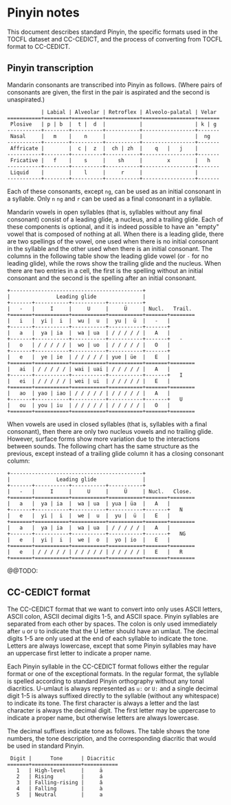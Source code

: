 # Pinyin notes

This document describes standard Pinyin, the specific formats used in the TOCFL dataset and CC-CEDICT, and the process of converting from TOCFL format to CC-CEDICT.

## Pinyin transcription

Mandarin consonants are transcribed into Pinyin as follows.  (Where pairs of consonants are given, the first in the pair is aspirated and the second is unaspirated.)

               | Labial | Alveolar | Retroflex | Alveolo-palatal | Velar
    ===========+========+==========+===========+=================+=======
     Plosive   | p | b  |  t |  d  |           |                 | k | g
    -----------+--------+----------+-----------+-----------------+-------
     Nasal     |   m    |    n     |           |                 |  ng
    -----------+--------+----------+-----------+-----------------+-------
     Affricate |        |  c |  z  |  ch | zh  |    q   |   j    |
    -----------+--------+----------+-----------+-----------------+-------
     Fricative |   f    |    s     |    sh     |        x        |   h
    -----------+--------+----------+-----------+-----------------+-------
     Liquid    |        |    l     |     r     |                 |
    -----------+--------+----------+-----------+-----------------+-------

Each of these consonants, except `ng`, can be used as an initial consonant in a syllable.  Only `n` `ng` and `r` can be used as a final consonant in a syllable.

Mandarin vowels in open syllables (that is, syllables without any final consonant) consist of a leading glide, a nucleus, and a trailing glide.  Each of these components is optional, and it is indeed possible to have an "empty" vowel that is composed of nothing at all.  When there is a leading glide, there are two spellings of the vowel, one used when there is no initial consonant in the syllable and the other used when there is an initial consonant.  The columns in the following table show the leading glide vowel (or `-` for no leading glide), while the rows show the trailing glide and the nucleus.  When there are two entries in a cell, the first is the spelling without an initial consonant and the second is the spelling after an initial consonant.

    +-------------------------------------------+
    |               Leading glide               |
    +-------+-----------+-----------+-----------+
    |   -   |     I     |     U     |     Ü     | Nucl.   Trail.
    +=======+===========+===========+===========+=======+========
    |   i   |  yi |  i  |  wu |  u  |  yu |  ü  |   -   |
    +-------+-----------+-----------+-----------+-------+
    |   a   |  ya | ia  |  wa | ua  | / / / / / |   A   |
    +-------+-----------+-----------+-----------+-------+   -
    |   o   | / / / / / |  wo | uo  | / / / / / |   O   |
    +-------+-----------+-----------+-----------+-------+
    |   e   |  ye | ie  | / / / / / | yue | üe  |   E   |
    +=======+===========+===========+===========+=======+========
    |   ai  | / / / / / | wai | uai | / / / / / |   A   |
    +-------+-----------+-----------+-----------+-------+   I
    |   ei  | / / / / / | wei | ui  | / / / / / |   E   |
    +=======+===========+===========+===========+=======+========
    |   ao  | yao | iao | / / / / / | / / / / / |   A   |
    +-------+-----------+-----------+-----------+-------+   U
    |   ou  | you | iu  | / / / / / | / / / / / |   O   |
    +=======+===========+===========+===========+=======+========

When vowels are used in closed syllables (that is, syllables with a final consonant), then there are only two nucleus vowels and no trailing glide.  However, surface forms show more variation due to the interactions between sounds.  The following chart has the same structure as the previous, except instead of a trailing glide column it has a closing consonant column:

    +-------------------------------------------+
    |               Leading glide               |
    +-------+-----------+-----------+-----------+
    |   -   |     I     |     U     |     Ü     | Nucl.   Close.
    +=======+===========+===========+===========+=======+========
    |   a   |  ya | ia  |  wa | ua  | yua | üa  |   A   |
    +-------+-----------+-----------+-----------+-------+   N
    |   e   |  yi |  i  |  we |  u  |  yu |  ü  |   E   |
    +=======+===========+===========+===========+=======+========
    |   a   |  ya | ia  |  wa | ua  | / / / / / |   A   |
    +-------+-----------+-----------+-----------+-------+   NG
    |   e   |  yi |  i  |  we |  o  |  yo | io  |   E   |
    +=======+===========+===========+===========+=======+========
    |   e   | / / / / / | / / / / / | / / / / / |   E   |   R
    +=======+===========+===========+===========+=======+========

@@TODO:

## CC-CEDICT format

The CC-CEDICT format that we want to convert into only uses ASCII letters, ASCII colon, ASCII decimal digits 1-5, and ASCII space.  Pinyin syllables are separated from each other by spaces.  The colon is only used immediately after `u` or `U` to indicate that the U letter should have an umlaut.  The decimal digits 1-5 are only used at the end of each syllable to indicate the tone.  Letters are always lowercase, except that some Pinyin syllables may have an uppercase first letter to indicate a proper name.

Each Pinyin syllable in the CC-CEDICT format follows either the regular format or one of the exceptional formats.  In the regular format, the syllable is spelled according to standard Pinyin orthography without any tonal diacritics.  U-umlaut is always represented as `u:` or `U:` and a single decimal digit 1-5 is always suffixed directly to the syllable (without any whitespace) to indicate its tone.  The first character is always a letter and the last character is always the decimal digit.  The first letter may be uppercase to indicate a proper name, but otherwise letters are always lowercase.

The decimal suffixes indicate tone as follows.  The table shows the tone numbers, the tone description, and the corresponding diacritic that would be used in standard Pinyin.

     Digit |      Tone      | Diacritic
    =======+================+===========
       1   | High-level     |     ā
       2   | Rising         |     á
       3   | Falling-rising |     ǎ
       4   | Falling        |     à
       5   | Neutral        |     a
